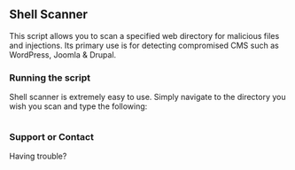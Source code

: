 ## Shell Scanner

This script allows you to scan a specified web directory for malicious files and injections. Its primary use is for detecting compromised CMS such as WordPress, Joomla & Drupal.

### Running the script

Shell scanner is extremely easy to use. Simply navigate to the directory you wish you scan and type the following:

```markdown

```
### Support or Contact

Having trouble? 
